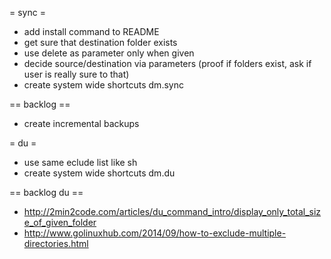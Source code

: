 = sync =
* add install command to README
* get sure that destination folder exists
* use delete as parameter only when given
* decide source/destination via parameters (proof if folders exist, ask if user is really sure to that)
* create system wide shortcuts dm.sync

== backlog ==
* create incremental backups

= du =
* use same eclude list like sh
* create system wide shortcuts dm.du

== backlog du ==
* http://2min2code.com/articles/du_command_intro/display_only_total_size_of_given_folder
* http://www.golinuxhub.com/2014/09/how-to-exclude-multiple-directories.html
